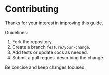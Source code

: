 # Contributing

Thanks for your interest in improving this guide.

Guidelines:
1. Fork the repository.
2. Create a branch `feature/your-change`.
3. Add tests or update docs as needed.
4. Submit a pull request describing the change.

Be concise and keep changes focused.
